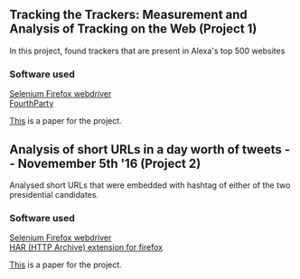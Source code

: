 ## Tracking the Trackers: Measurement and Analysis of Tracking on the Web (Project 1)
In this project, found trackers that are present in Alexa's top 500 websites
### Software used
<a href="http://www.seleniumhq.org/projects/webdriver/">Selenium Firefox webdriver</a> <br />
<a href="http://fourthparty.info/get_started">FourthParty</a> <br />

[This](https://iowa-my.sharepoint.com/:b:/g/personal/dichharai_uiowa_edu/EVDLVaaO1OZHrammeFddflEBHy5NZ1I7kIr6wrEXYVFvyg?e=ixIR23) is a paper for the project. 

## Analysis of short URLs in a day worth of tweets -- Novemember 5th '16 (Project 2)
Analysed short URLs that were embedded with hashtag of either of the two presidential candidates. 

### Software used
<a href="http://www.seleniumhq.org/projects/webdriver/">Selenium Firefox webdriver</a> <br />
<a href="https://addons.mozilla.org/en-US/firefox/addon/har-export-trigger/">HAR (HTTP Archive) extension for firefox</a><br />

[This](https://iowa-my.sharepoint.com/:w:/g/personal/dichharai_uiowa_edu/EQW7dKd57i1CpC1NzEnVb34BaHs4O2aG9wt5fOufIYj6XA?e=fNpuax) is a paper for the project. 
